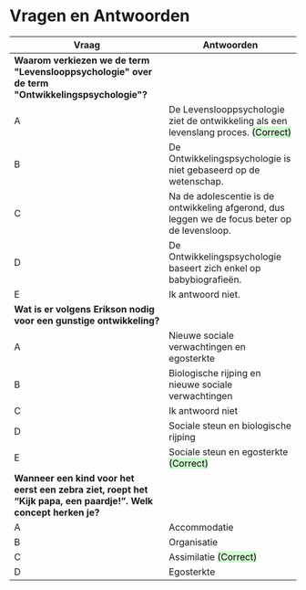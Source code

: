 # Vragen en Antwoorden

| **Vraag**                                                                                         | **Antwoorden**                                                                                                                                                          |
|---------------------------------------------------------------------------------------------------|-----------------------------------------------------------------------------------------------------------------------------------------------------------------------|
| **Waarom verkiezen we de term "Levenslooppsychologie" over de term "Ontwikkelingspsychologie"?**     |
| A         | De Levenslooppsychologie ziet de ontwikkeling als een levenslang proces. <mark style="background: #BBFABBA6;">(Correct)</mark>                               |
| B         | De Ontwikkelingspsychologie is niet gebaseerd op de wetenschap.                                                                                              |
| C         | Na de adolescentie is de ontwikkeling afgerond, dus leggen we de focus beter op de levensloop.                                                               |
| D         | De Ontwikkelingspsychologie baseert zich enkel op babybiografieën.                                                                                            |
| E         | Ik antwoord niet.                                                                                                                                           |
| **Wat is er volgens Erikson nodig voor een gunstige ontwikkeling?**                                                                 |
| A         | Nieuwe sociale verwachtingen en egosterkte                                                                                                                  |
| B         | Biologische rijping en nieuwe sociale verwachtingen                                                                                                         |
| C         | Ik antwoord niet                                                                                                                                             |
| D         | Sociale steun en biologische rijping                                                                                                                        |
| E         | Sociale steun en egosterkte <mark style="background: #BBFABBA6;">(Correct)</mark>                                                                            |
| **Wanneer een kind voor het eerst een zebra ziet, roept het “Kijk papa, een paardje!”. Welk concept herken je?** | 
| A         | Accommodatie                                                                                                                                               |
| B         | Organisatie                                                                                                                                                |
| C         | Assimilatie <mark style="background: #BBFABBA6;">(Correct)</mark>                                                                                           |
| D         | Egosterkte                                                                                                                                                 |
